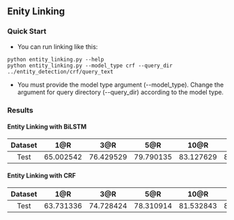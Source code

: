 ## Enity Linking

### Quick Start

- You can run linking like this:
```
python entity_linking.py --help
python entity_linking.py --model_type crf --query_dir ../entity_detection/crf/query_text
```
- You must provide the model type argument (--model_type). Change the argument for query directory (--query_dir) according to the model type.

### Results

#### Entity Linking with BiLSTM

| Dataset | 1@R | 3@R | 5@R | 10@R | 20@R | 50@R | 100@R |
|:-------:|:---:|:---:|:---:|:----:|:----:|:----:|:-----:|
|  Test   |65.002542|76.429529|79.790135|83.127629|85.753247|88.383488|90.315721|


#### Entity Linking with CRF

| Dataset | 1@R | 3@R | 5@R | 10@R | 20@R | 50@R | 100@R |
|:-------:|:---:|:---:|:---:|:----:|:----:|:----:|:-----:|
|  Test   |63.731336|74.728424|78.310914|81.532843|83.996672|86.742477|88.781029|

